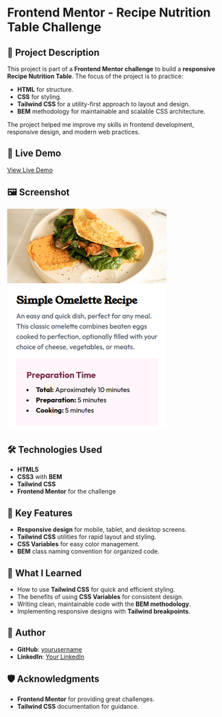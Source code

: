 # Frontend Mentor - Recipe Nutrition Table Challenge

## 📄 Project Description

This project is part of a **Frontend Mentor challenge** to build a **responsive Recipe Nutrition Table**. The focus of the project is to practice:

- **HTML** for structure.
- **CSS** for styling.
- **Tailwind CSS** for a utility-first approach to layout and design.
- **BEM** methodology for maintainable and scalable CSS architecture.

The project helped me improve my skills in frontend development, responsive design, and modern web practices.

## 🚀 Live Demo

[View Live Demo](https://kenvastolord.github.io/Recipe_page)

## 🖼️ Screenshot

![Recipe Nutrition Table](./assets/images/simple-recipe.gif)

## 🛠️ Technologies Used

- **HTML5**
- **CSS3** with **BEM**
- **Tailwind CSS**
- **Frontend Mentor** for the challenge

## 🔑 Key Features

- **Responsive design** for mobile, tablet, and desktop screens.
- **Tailwind CSS** utilities for rapid layout and styling.
- **CSS Variables** for easy color management.
- **BEM** class naming convention for organized code.

## 🌟 What I Learned

- How to use **Tailwind CSS** for quick and efficient styling.
- The benefits of using **CSS Variables** for consistent design.
- Writing clean, maintainable code with the **BEM methodology**.
- Implementing responsive designs with **Tailwind breakpoints**.

## 👤 Author

- **GitHub**: [yourusername](https://github.com/kenvastolord)
- **LinkedIn**: [Your LinkedIn](https://linkedin.com/in/kenneth-delgado-g)

## 🛡️ Acknowledgments

- **Frontend Mentor** for providing great challenges.
- **Tailwind CSS** documentation for guidance.
